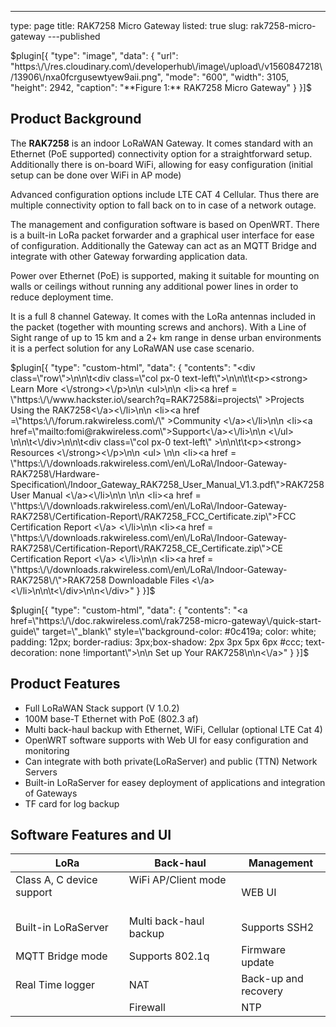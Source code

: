 ---
type: page
title: RAK7258 Micro Gateway
listed: true
slug: rak7258-micro-gateway
---published

$plugin[{
    "type": "image",
    "data": {
        "url": "https:\/\/res.cloudinary.com\/developerhub\/image\/upload\/v1560847218\/13906\/nxa0fcrgusewtyew9aii.png",
        "mode": "600",
        "width": 3105,
        "height": 2942,
        "caption": "**Figure 1:** RAK7258 Micro Gateway"
    }
}]$

## Product Background

The **RAK7258** is an indoor LoRaWAN Gateway. It comes standard with an Ethernet (PoE supported) connectivity option for a straightforward setup. Additionally there is on-board WiFi, allowing for easy configuration (initial setup can be done over WiFi in AP mode)

Advanced configuration options include LTE CAT 4 Cellular. Thus there are multiple connectivity option to fall back on to in case of a network outage.

The management and configuration software is based on OpenWRT. There is a built-in LoRa packet forwarder and a graphical user interface for ease of configuration. Additionally the Gateway can act as an MQTT Bridge and integrate with other Gateway forwarding application data.

Power over Ethernet (PoE) is supported, making it suitable for mounting on walls or ceilings without running any additional power lines in order to reduce deployment time.

It is a full 8 channel Gateway. It comes with the LoRa antennas included in the packet (together with mounting screws and anchors). With a Line of Sight range of up to 15 km and a 2+ km range in dense urban environments it is a perfect solution for any LoRaWAN use case scenario.

$plugin[{
    "type": "custom-html",
    "data": {
        "contents": "<div class=\"row\">\n\n\t<div class=\"col px-0 text-left\">\n\n\t\t<p><strong> Learn More <\/strong><\/p>\n\n                <ul>\n\n                      <li><a href = \"https:\/\/www.hackster.io\/search?q=RAK7258&i=projects\" >Projects Using the RAK7258<\/a><\/li>\n\n                      <li><a href =\"https:\/\/forum.rakwireless.com\/\" >Community <\/a><\/li>\n\n                      <li><a href=\"mailto:fomi@rakwireless.com\">Support<\/a><\/li>\n\n               <\/ul>  \n\n\t<\/div>\n\n\t<div class=\"col px-0 text-left\" >\n\n\t\t<p><strong> Resources <\/strong><\/p>\n\n                    <ul> \n\n <li><a href = \"https:\/\/downloads.rakwireless.com\/en\/LoRa\/Indoor-Gateway-RAK7258\/Hardware-Specification\/Indoor_Gateway_RAK7258_User_Manual_V1.3.pdf\">RAK7258 User Manual <\/a><\/li>\n\n                \n\n <li><a href = \"https:\/\/downloads.rakwireless.com\/en\/LoRa\/Indoor-Gateway-RAK7258\/Certification-Report\/RAK7258_FCC_Certificate.zip\">FCC Certification Report <\/a> <\/li>\n\n <li><a href = \"https:\/\/downloads.rakwireless.com\/en\/LoRa\/Indoor-Gateway-RAK7258\/Certification-Report\/RAK7258_CE_Certificate.zip\">CE Certification Report <\/a> <\/li>\n\n <li><a href = \"https:\/\/downloads.rakwireless.com\/en\/LoRa\/Indoor-Gateway-RAK7258\/\">RAK7258 Downloadable Files <\/a> <\/li>\n\n\t<\/div>\n\n<\/div>"
    }
}]$

$plugin[{
    "type": "custom-html",
    "data": {
        "contents": "<a href=\"https:\/\/doc.rakwireless.com\/rak7258-micro-gateway\/quick-start-guide\" target=\"_blank\" style=\"background-color: #0c419a; color: white; padding: 12px; border-radius: 3px;box-shadow: 2px 3px 5px 6px #ccc; text-decoration: none !important\">\n\n    Set up Your RAK7258\n\n<\/a>"
    }
}]$

## Product Features

- Full LoRaWAN Stack support (V 1.0.2)
- 100M base-T Ethernet with PoE (802.3 af)
- Multi back-haul backup with Ethernet, WiFi, Cellular (optional LTE Cat 4)
- OpenWRT software supports with Web UI for easy configuration and monitoring
- Can integrate with both private(LoRaServer) and public (TTN) Network Servers
- Built-in LoRaServer for easey deployment of applications and integration of Gateways
- TF card for log backup

## Software Features and UI

| LoRa | Back-haul | Management | 
| ---- | ---- | ---- | 
| Class A, C device support&nbsp; &nbsp; &nbsp; &nbsp; &nbsp; &nbsp; &nbsp; &nbsp; &nbsp; &nbsp; &nbsp; &nbsp; &nbsp; &nbsp; | WiFi AP/Client mode&nbsp; &nbsp; &nbsp; &nbsp; &nbsp; &nbsp; &nbsp; &nbsp; &nbsp; &nbsp; &nbsp; &nbsp; &nbsp; &nbsp; &nbsp; &nbsp; &nbsp; &nbsp; &nbsp; &nbsp; &nbsp;&nbsp; | WEB UI&nbsp; &nbsp; &nbsp; | 
| Built-in LoRaServer | Multi back-haul backup | Supports SSH2 | 
| MQTT Bridge mode | Supports 802.1q | Firmware update | 
| Real Time logger | NAT | Back-up and recovery | 
|  | Firewall | NTP | 


